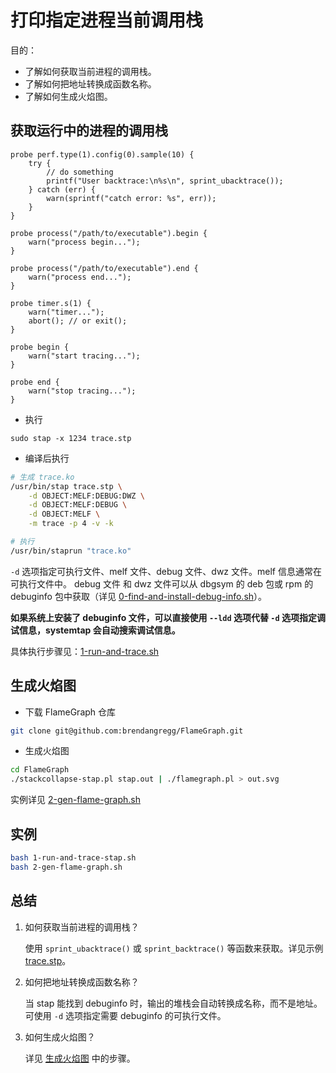 # 打印指定进程当前调用栈

目的：

- 了解如何获取当前进程的调用栈。
- 了解如何把地址转换成函数名称。
- 了解如何生成火焰图。

## 获取运行中的进程的调用栈

```
probe perf.type(1).config(0).sample(10) {
    try {
        // do something
        printf("User backtrace:\n%s\n", sprint_ubacktrace());
    } catch (err) {
        warn(sprintf("catch error: %s", err));
    }
}

probe process("/path/to/executable").begin {
    warn("process begin...");
}

probe process("/path/to/executable").end {
    warn("process end...");
}

probe timer.s(1) {
    warn("timer...");
    abort(); // or exit();
}

probe begin {
    warn("start tracing...");
}

probe end {
    warn("stop tracing...");
}
```

- 执行

```
sudo stap -x 1234 trace.stp
```

- 编译后执行

```bash
# 生成 trace.ko
/usr/bin/stap trace.stp \
    -d OBJECT:MELF:DEBUG:DWZ \
    -d OBJECT:MELF:DEBUG \
    -d OBJECT:MELF \
    -m trace -p 4 -v -k

# 执行
/usr/bin/staprun "trace.ko"
```

`-d` 选项指定可执行文件、melf 文件、debug 文件、dwz 文件。melf 信息通常在可执行文件中。
debug 文件 和 dwz 文件可以从 dbgsym 的 deb 包或 rpm 的 debuginfo 包中获取（详见 [0-find-and-install-debug-info.sh](0-find-and-install-debug-info.sh)）。

**如果系统上安装了 debuginfo 文件，可以直接使用 `--ldd` 选项代替 `-d` 选项指定调试信息，systemtap 会自动搜索调试信息。**

具体执行步骤见：[1-run-and-trace.sh](1-run-and-trace.sh)

## 生成火焰图

- 下载 FlameGraph 仓库

```bash
git clone git@github.com:brendangregg/FlameGraph.git
```

- 生成火焰图

```bash
cd FlameGraph
./stackcollapse-stap.pl stap.out | ./flamegraph.pl > out.svg
```

实例详见 [2-gen-flame-graph.sh](2-gen-flame-graph.sh)

## 实例

```bash
bash 1-run-and-trace-stap.sh
bash 2-gen-flame-graph.sh
```

## 总结

1. 如何获取当前进程的调用栈？

    使用 `sprint_ubacktrace()` 或 `sprint_backtrace()` 等函数来获取。详见示例 [trace.stp](trace.stp)。

2. 如何把地址转换成函数名称？

    当 stap 能找到 debuginfo 时，输出的堆栈会自动转换成名称，而不是地址。可使用 `-d` 选项指定需要 debuginfo 的可执行文件。

3. 如何生成火焰图？

    详见 [生成火焰图](#生成火焰图) 中的步骤。

